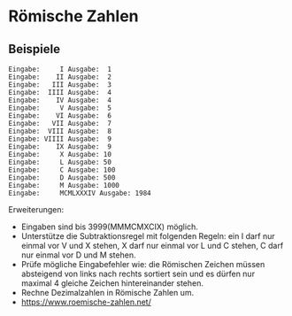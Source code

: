 # Römische Zahlen

## Beispiele
```
Eingabe:     I Ausgabe:  1
Eingabe:    II Ausgabe:  2
Eingabe:   III Ausgabe:  3
Eingabe:  IIII Ausgabe:  4
Eingabe:    IV Ausgabe:  4
Eingabe:     V Ausgabe:  5
Eingabe:    VI Ausgabe:  6
Eingabe:   VII Ausgabe:  7
Eingabe:  VIII Ausgabe:  8
Eingabe: VIIII Ausgabe:  9
Eingabe:    IX Ausgabe:  9
Eingabe:     X Ausgabe: 10
Eingabe:     L Ausgabe: 50
Eingabe:     C Ausgabe: 100
Eingabe:     D Ausgabe: 500
Eingabe:     M Ausgabe: 1000
Eingabe:     MCMLXXXIV Ausgabe: 1984
```
Erweiterungen:
- Eingaben sind bis 3999(MMMCMXCIX) möglich.
- Unterstütze die Subtraktionsregel mit folgenden Regeln: ein I darf nur einmal vor V und X stehen, X darf nur einmal vor L und C stehen, C darf nur einmal vor D und M stehen.
- Prüfe mögliche Eingabefehler wie: die Römischen Zeichen müssen absteigend von links nach rechts sortiert sein und es dürfen nur maximal 4 gleiche Zeichen hintereinander stehen.
- Rechne Dezimalzahlen in Römische Zahlen um.
- https://www.roemische-zahlen.net/
